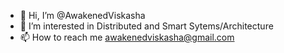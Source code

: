 - 👋 Hi, I’m @AwakenedViskasha
- 👀 I’m interested in Distributed and Smart Sytems/Architecture
- 📫 How to reach me awakenedviskasha@gmail.com

<!---
AwakenedViskasha/AwakenedViskasha is a ✨ special ✨ repository because its `README.md` (this file) appears on your GitHub profile.
You can click the Preview link to take a look at your changes.
--->
